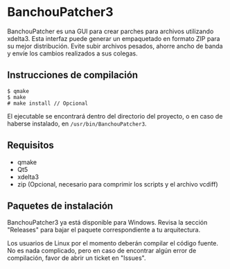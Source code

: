 # BanchouPatcher3

BanchouPatcher es una GUI para crear parches para archivos utilizando xdelta3. Esta interfaz puede generar un empaquetado en formato ZIP para su mejor distribución. Evite subir archivos pesados, ahorre ancho de banda y envíe los cambios realizados a sus colegas.

## Instrucciones de compilación

    $ qmake
    $ make
    # make install // Opcional
    
El ejecutable se encontrará dentro del directorio del proyecto, o en caso de haberse instalado, en `/usr/bin/BanchouPatcher3`.

## Requisitos

 - qmake
 - Qt5
 - xdelta3
 - zip (Opcional, necesario para comprimir los scripts y el archivo vcdiff)

## Paquetes de instalación
BanchouPatcher3 ya está disponible para Windows. Revisa la sección "Releases" para bajar el paquete correspondiente a tu arquitectura.

Los usuarios de Linux por el momento deberán compilar el código fuente. No es nada complicado, pero en caso de encontrar algún error de compilación, favor de abrir un ticket en "Issues".
